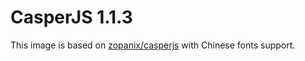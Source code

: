 CasperJS 1.1.3
==============

This image is based on [zopanix/casperjs](https://hub.docker.com/r/zopanix/casperjs/) with Chinese fonts support.
